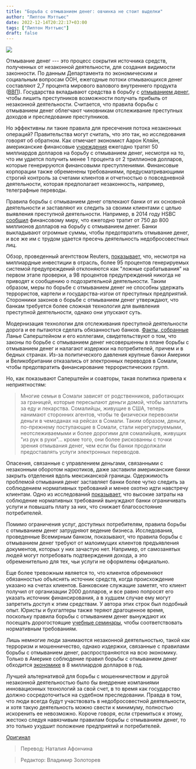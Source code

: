 ```yaml
---
title: "Борьба с отмыванием денег: овчинка не стоит выделки"
author: "Липтон Мэттьюс"
date: 2022-12-14T20:22:17+03:00
tags: ["Липтон Мэттьюс"]
draft: false
---
```

![](https://cdn.mises.org/styles/slideshow/s3/static-page/img/money_laundering-w.jpg?itok=r92MZBzZ)

Отмывание денег --- это процесс сокрытия источника средств, полученных от незаконной деятельности, для создания видимости законности. По данным Департамента по экономическим и социальным вопросам ООН, ежегодные потоки отмывающихся денег составляют 2,7 процента мирового валового внутреннего продукта ([ВВП](https://www.un.org/development/desa/en/news/financing/facti-interim-report.html)). Государства вкладывают средства в борьбу с [отмыванием денег,](https://www.nortonrosefulbright.com/en/knowledge/publications/9ec4ce24/anti-money-laundering-regulation-around-the-world) чтобы лишить преступников возможности получать прибыль от незаконной деятельности. Считается, что правила борьбы с отмыванием денег облегчают чиновникам отслеживание преступных доходов и преследование преступников.

Но эффективны ли такие правила для пресечения потока незаконных операций? Правительства могут считать, что это так, но исследования говорят об обратном. Как отмечает экономист Аарон Кляйн, американские финансовые [учреждения](https://www.brookings.edu/research/3-steps-to-improve-anti-money-laundering-regulation/) ежегодно тратят 50 миллиардов долларов на борьбу с отмыванием денег, несмотря на то, что им удается получить менее 1 процента от 2 триллионов долларов, которые генерируются финансовыми преступлениями. Финансовые корпорации также обременены требованиями, предусматривающими строгий контроль за счетами клиентов и отчетностью о повседневной деятельности, которая предполагает незаконность, например, телеграфные переводы.

Правила борьбы с отмыванием денег отвлекают банки от их основной деятельности и заставляют их следить за своими клиентами с целью выявления преступной деятельности. Например, в 2014 году HSBC [сообщил](https://www.ft.com/content/0e3f0760-1bef-11e4-9666-00144feabdc0) финансовому миру, что ежегодно тратит от 750 до 800 миллионов долларов на борьбу с отмыванием денег. Банки выкладывают огромные суммы, чтобы предотвратить отмывание денег, и все же им с трудом удается пресечь деятельность недобросовестных лиц.

Обзор, проведенный агентством Reuters, [показывает,](https://www.reuters.com/article/bc-finreg-laundering-detecting-idUSKCN1GP2NV) что, несмотря на миллиардные инвестиции в отрасль, более 95 процентов генерируемых системой предупреждений отклоняются как "ложные срабатывания" на первом этапе проверки, а 98 процентов предупреждений никогда не приводят к сообщению о подозрительной деятельности. Таким образом, меры по борьбе с отмыванием денег не способны удержать террористов, картели и государства-изгои от преступных предприятий. Сторонники законов о борьбе с отмыванием денег утверждают, что банкам требуется более сложная технология для выявления преступной деятельности, однако они упускают суть.

Модернизация технологии для отслеживания преступной деятельности дорога и ее пытаются сделать обязанностью банков. [Факты, собранные](https://scholarship.law.nd.edu/ndlr_online/vol91/iss1/4/) Ланье Саперштейном и его коллегами, свидетельствуют о том, что законы по борьбе с отмыванием денег несовершенны в плане борьбы с отмыванием денег и налагают издержки на потребителей, причем и в бедных странах. Из-за политического давления крупные банки Америки и Великобритании отказались от электронных переводов в Сомали, чтобы предотвратить финансирование террористических групп.

Но, как показывают Саперштейн и соавторы, такая политика привела к неприятностям:

> Многие семьи в Сомали зависят от родственников, работающих за границей, которые пересылают деньги домой, чтобы заплатить за еду и лекарства. Сомалийцы, живущие в США, теперь нанимают сторонних агентов, чтобы те физически перевозили деньги в чемоданах на рейсах в Сомали. Таким образом, деньги, по-прежнему поступающие в Сомали, стали нерегулируемыми, неотслеживаемыми и более дорогими для сомалийцев, живущих "из рук в руки"... кроме того, они более рискованны с точки зрения отмывания денег, чем если бы банки продолжали предоставлять услуги электронных переводов.

Опасения, связанные с управлением деньгами, связанными с незаконным оборотом наркотиков, даже заставили американские банки закрыть отделения вдоль мексиканской границы. Одержимость проблемой отмывания денег заставляет банки более чутко следить за соблюдением нормативных требований и менее охотно идти навстречу клиентам. Одно из исследований [показывает,](https://www.heritage.org/markets-and-finance/report/financial-privacy-free-society#_ftn67) что высокие затраты на соблюдение нормативных требований вынуждают банки ограничивать услуги и повышать плату за них, что снижает благосостояние потребителей.

Помимо ограничения услуг, доступных потребителям, правила борьбы с отмыванием денег затрудняют ведение бизнеса. Исследования, проведенные Всемирным банком, показывают, что правила борьбы с отмыванием денег требуют от малоимущих клиентов предъявления документов, которых у них зачастую нет. Например, от самозанятых людей могут потребовать подтверждения дохода, а это обременительно для тех, чьи услуги не оформлены официально.

Еще более тревожным является то, что клиентов обременяют обязанностью объяснять источник средств, когда происхождение указано на счетах клиентов. Банковские служащие заметят, что клиент получил от организации 2000 долларов, и все равно попросят его указать источник финансирования, а в худшем случае ему могут запретить доступ к этим средствам. У автора этих строк был подобный опыт. Юристы и бухгалтеры также теряют драгоценное время, поскольку правила борьбы с отмыванием денег вынуждают их посещать дорогостоящие [учебные семинары](https://papers.ssrn.com/sol3/papers.cfm?abstract_id=3676991), чтобы соответствовать нормативным требованиям.

Лишь немногие люди занимаются незаконной деятельностью, такой как терроризм и мошенничество, однако издержки, связанные с правилами борьбы с отмыванием денег, распространяются на всю экономику. Только в Америке соблюдение правил борьбы с отмыванием денег обходится [экономике](https://www.reuters.com/article/us-usa-banks-moneylaundering-exclusive-idUSKBN15V1E9) в 8 миллиардов долларов в год.

Лучшей альтернативой для борьбы с мошенничеством и другой незаконной деятельностью было бы внедрение компаниями инновационных технологий за свой счет, в то время как государство должно сосредоточиться на судебном преследовании. Правда в том, что люди всегда будут участвовать в недобросовестной деятельности, и хотя такую деятельность можно свести к минимуму, полностью искоренить ее невозможно. Короче говоря, если стремиться к этому, жестоко следуя навязчивым правилам борьбы с отмыванием денег, то это только ухудшит положение предприятий и потребителей.

[Оригинал](https://mises.org/wire/money-laundering-another-noncrime-pursued-criminal-authorities)

> Перевод: Наталия Афончина

> Редактор: Владимир Золоторев
